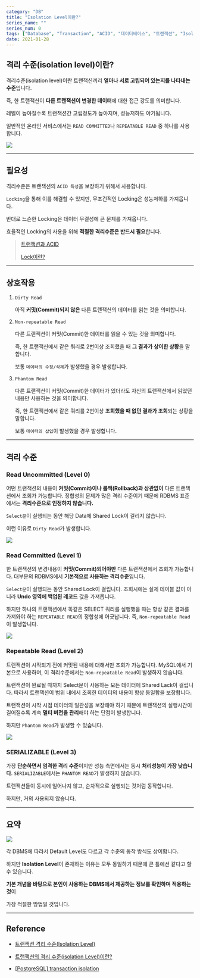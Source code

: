 ```yaml
---
category: "DB"
title: "Isolation Level이란?"
series_name: ""
series_num: 0
tags: ["Database", "Transaction", "ACID", "데이터베이스", "트랜잭션", "Isolation Level"]
date: 2021-01-28
---
```


## 격리 수준(isolation level)이란?

격리수준(isolation level)이란 트랜잭션끼리 **얼마나 서로 고립되어 있는지를 나타내는 수준**입니다.

즉, 한 트랜잭션이 **다른 트랜잭션이 변경한 데이터**에 대한 접근 강도를 의미합니다.

레벨이 높아질수록 트랜잭션간 고립정도가 높아지며, 성능저하도 야기됩니다.

일반적인 온라인 서비스에서는 `READ COMMITTED`나 `REPEATABLE READ` 중 하나를 사용합니다.

![](../img/isolation-level.png)

*** 

## 필요성

격리수준은 트랜잭션의 `ACID 특성`을 보장하기 위해서 사용합니다.

`Locking`을 통해 이를 해결할 수 있지만, 무조건적인 Locking은 성능저하를 가져옵니다.

반대로 느슨한 Locking은 데이터 무결성에 큰 문제를 가져옵니다.

효율적인 Locking의 사용을 위해 **적절한 격리수준은 반드시 필요**합니다.

> [트랜잭션과 ACID](https://akasai.space/db/about_acid/)
> 
> [Lock이란?](https://akasai.space/db/about_lock/)

***

## 상호작용

1. `Dirty Read`

   아직 **커밋(Commit)되지 않은** 다른 트랜잭션의 데이터를 읽는 것을 의미합니다.

2. `Non-repeatable Read`

   다른 트랜잭션이 커밋(Commit)한 데이터를 읽을 수 있는 것을 의미합니다.

   즉, 한 트랜잭션에서 같은 쿼리로 2번이상 조회했을 때 **그 결과가 상이한 상황**을 말합니다.

   보통 `데이터의 수정/삭제`가 발생했을 경우 발생합니다.

3. `Phantom Read`

   다른 트랜잭션이 커밋(Commit)한 데이터가 있더라도 자신의 트랜잭션에서 읽었던 내용만 사용하는 것을 의미합니다.
   
   즉, 한 트랜잭션에서 같은 쿼리를 2번이상 **조회했을 때 없던 결과가 조회**되는 상황을 말합니다. 
   
   보통 `데이터의 삽입`이 발생했을 경우 발생합니다.

***

## 격리 수준

### Read Uncommitted (Level 0)

어떤 트랜잭션의 내용이 **커밋(Commit)이나 롤백(Rollback)과 상관없이** 다른 트랜잭션에서 조회가 가능합니다. 정합성의 문제가 많은 격리 수준이기 때문에 RDBMS 표준에서는 **격리수준으로 인정하지 않습니다.**

`Select문`이 실행되는 동안 해당 Data에 Shared Lock이 걸리지 않습니다.

이런 이유로 `Dirty Read`가 발생합니다.

![](../img/read-uncommitted.png)

### Read Committed (Level 1)

한 트랜잭션의 변경내용이 **커밋(Commit)되어야만** 다른 트랜잭션에서 조회가 가능합니다. 대부분의 RDBMS에서 **기본적으로 사용하는 격리수준**입니다.

`Select문`이 실행되는 동안 Shared Lock이 걸립니다. 조회시에는 실제 테이블 값이 아니라 **Undo 영역에 백업된 레코드** 값을 가져옵니다.

하지만 하나의 트랜잭션에서 똑같은 SELECT 쿼리를 실행했을 때는 항상 같은 결과를 가져와야 하는 `REPEATABLE READ`의 정합성에 어긋납니다. 즉, `Non-repeatable Read`이 발생합니다.

![](../img/read-committed.png)

### Repeatable Read (Level 2)

트랜잭션이 시작되기 전에 커밋된 내용에 대해서만 조회가 가능합니다. MySQL에서 기본으로 사용하며, 이 격리수준에서는 `Non-repeatable Read`이 발생하지 않습니다.

트랜잭션이 완료될 때까지 Select문이 사용하는 모든 데이터에 Shared Lack이 걸립니다. 따라서 트랜잭션이 범위 내에서 조회한 데이터의 내용이 항상 동일함을 보장합니다.

트랜잭션이 시작 시점 데이터의 일관성을 보장해야 하기 때문에 트랜잭션의 실행시간이 길어질수록  계속 **멀티 버전을 관리**해야 하는 단점이 발생합니다.

하지만 `Phantom Read`가 발생할 수 있습니다.

![](../img/phantom-read.png)

### SERIALIZABLE (Level 3)

가장 **단순하면서 엄격한 격리 수준**이지만 성능 측면에서는 동시 **처리성능이 가장 낮습니다**. `SERIALIZABLE`에서는 `PHANTOM READ`가 발생하지 않습니다.

트랜잭션들이 동시에 일어나지 않고, 순차적으로 실행되는 것처럼 동작합니다.

하지만, 거의 사용되지 않습니다.

***

## 요약

![](../img/output.gif)

각 DBMS에 따라서 Default Level도 다르고 각 수준의 동작 방식도 상이합니다.

하지만 **Isolation Level**이 존재하는 이유는 모두 동일하기 때문에 큰 틀에선 같다고 할 수 있습니다.

**기본 개념을 바탕으로 본인이 사용하는 DBMS에서 제공하는 정보를 확인하며 적용하는 것**이

가장 적절한 방법일 것입니다.

***

## Reference

* [트랜잭션 격리 수준(Isolation Level)](https://doooyeon.github.io/2018/09/29/transaction-isolation-level.html)

* [트랜잭션의 격리 수준(isolation Level)이란?](https://nesoy.github.io/articles/2019-05/Database-Transaction-isolation)

* [[PostgreSQL] transaction isolation](https://brownbears.tistory.com/272)

